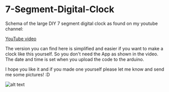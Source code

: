 # 7-Segment-Digital-Clock

Schema of the large DIY 7 segment digital clock as found on my youtube channel:

[YouTube video](https://www.youtube.com/watch?v=1aNHF5tcTpw)

The version you can find here is simplified and easier if you want to make a clock like this yourself. So you don't need the App as shown in the video. The date and time is set when you upload the code to the arduino. 

I hope you like it and if you made one yourself please let me know and send me some pictures! :D 

![alt text](https://github.com/leonvandenbeukel/7-Segment-Digital-Clock/blob/master/Schema.png)




